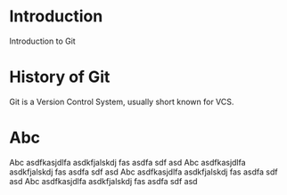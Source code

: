 # Introduction
Introduction to Git

# History of Git
Git is a Version Control System, usually short known for VCS.

# Abc
Abc asdfkasjdlfa asdkfjalskdj fas asdfa sdf asd
Abc asdfkasjdlfa asdkfjalskdj fas asdfa sdf asd
Abc asdfkasjdlfa asdkfjalskdj fas asdfa sdf asd
Abc asdfkasjdlfa asdkfjalskdj fas asdfa sdf asd